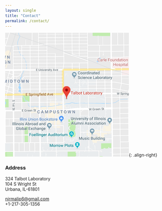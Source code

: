 ```yaml
---
layout: single
title: "Contact"
permalink: /contact/
---
```


![image-right](/assets/images/map.png){: .align-right}
### Address


324 Talbot Laboratory<br /> 104 S Wright St<br />Urbana, IL-61801

nirmaljp6@gmail.com<br /> +1-217-305-1356


